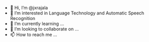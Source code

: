 - 👋 Hi, I’m @jxrajala
- 👀 I’m interested in Language Technology and Automatic Speech Recognition
- 🌱 I’m currently learning ...
- 💞️ I’m looking to collaborate on ...
- 📫 How to reach me ...

<!---
jxrajala/jxrajala is a ✨ special ✨ repository because its `README.md` (this file) appears on your GitHub profile.
You can click the Preview link to take a look at your changes.
--->
